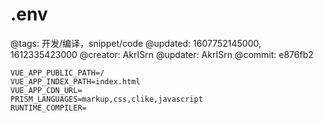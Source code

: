 # .env

@tags: 开发/编译，snippet/code
@updated: 1607752145000, 1612335423000
@creator: AkrISrn
@updater: AkrISrn
@commit: e876fb2

```shell
VUE_APP_PUBLIC_PATH=/
VUE_APP_INDEX_PATH=index.html
VUE_APP_CDN_URL=
PRISM_LANGUAGES=markup,css,clike,javascript
RUNTIME_COMPILER=
```
